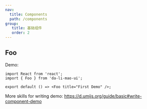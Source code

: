 ```yaml
---
nav:
  title: Components
  path: /components
group:
   title: 基础组件
   order: 2
---
```


## Foo

Demo:

```tsx
import React from 'react';
import { Foo } from 'da-li-mao-ui';

export default () => <Foo title="First Demo" />;
```

More skills for writing demo: https://d.umijs.org/guide/basic#write-component-demo
